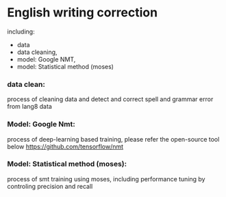 # English writing correction
including:
- data 
- data cleaning, 
- model: Google NMT, 
- model: Statistical method (moses)

### data clean:
process of cleaning data and detect and correct spell and grammar error from lang8 data

### Model: Google Nmt:
process of deep-learning based training,
please refer the open-source tool below
https://github.com/tensorflow/nmt

### Model: Statistical method (moses):
process of smt training using moses,
including performance tuning by controling precision and recall
